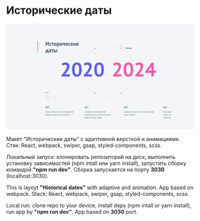 # Исторические даты

![Interface](interface.JPG)

Макет "Исторические даты" с адаптивной версткой и анимациями.
Стэк: React, webpack, swiper, gsap, styled-components, scss.

Локальный запуск: клонировать репозиторий на диск, выполнить установку зависимостей (npm intall или yarn install), запустить сборку командой **"npm run dev"**. Сборка запускается на порту **3030** (localhost:3030).


This is layoyt **"Historical dates"** with adaptive and animation. App based on webpack.
Stack: React, webpack, swiper, gsap, styled-components, scss.

Local run: clone repo to your device, install deps (npm intall or yarn install), run app by **"npm run dev"**. App based on **3030** port.
